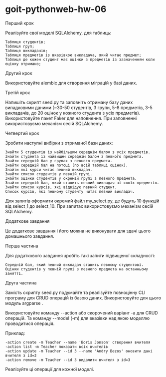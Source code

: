 # goit-pythonweb-hw-06

Перший крок

Реалізуйте свої моделі SQLAlchemy, для таблиць:

    Таблиця студентів;
    Таблиця груп;
    Таблиця викладачів;
    Таблиця предметів із вказівкою викладача, який читає предмет;
    Таблиця де кожен студент має оцінки з предметів із зазначенням коли оцінку отримано;

Другий крок

Використовуйте alembic для створення міграцій у базі даних.

Третій крок

Напишіть скрипт seed.py та заповніть отриману базу даних випадковими даними (~30-50 студентів, 3 групи, 5-8 предметів, 3-5 викладачів, до 20 оцінок у кожного студента з усіх предметів). 
Використовуйте пакет Faker для наповнення. При заповненні використовуємо механізм сесій SQLAlchemy.

Четвертий крок

Зробити наступні вибірки з отриманої бази даних:

    Знайти 5 студентів із найбільшим середнім балом з усіх предметів.
    Знайти студента із найвищим середнім балом з певного предмета.
    Знайти середній бал у групах з певного предмета.
    Знайти середній бал на потоці (по всій таблиці оцінок).
    Знайти які курси читає певний викладач.
    Знайти список студентів у певній групі.
    Знайти оцінки студентів у окремій групі з певного предмета.
    Знайти середній бал, який ставить певний викладач зі своїх предметів.
    Знайти список курсів, які відвідує певний студент.
    Список курсів, які певному студенту читає певний викладач.

Для запитів оформити окремий файл my_select.py, де будуть 10 функцій від select_1 до select_10. 
При запитах використовуємо механізм сесій SQLAlchemy.

Додаткове завдання

Це додаткове завдання і його можна не виконувати для здачі цього домашнього завдання.

Перша частина

Для додаткового завдання зробіть такі запити підвищеної складності:

    Середній бал, який певний викладач ставить певному студентові.
    Оцінки студентів у певній групі з певного предмета на останньому занятті.


Друга частина

Замість скрипту seed.py подумайте та реалізуйте повноцінну CLI програму для CRUD операцій із базою даних. Використовуйте для цього модуль argparse .

Використовуйте команду --action або скорочений варіант -a для CRUD операцій. Та команду --model (-m) для вказівки над якою моделлю проводитися операція.

Приклад:

    -action create -m Teacher --name 'Boris Jonson' створення вчителя
    -action list -m Teacher показати всіх вчителів
    -action update -m Teacher --id 3 --name 'Andry Bezos' оновити дані вчителя з id=3
    -action remove -m Teacher --id 3 видалити вчителя з id=3

Реалізуйте ці операції для кожної моделі.